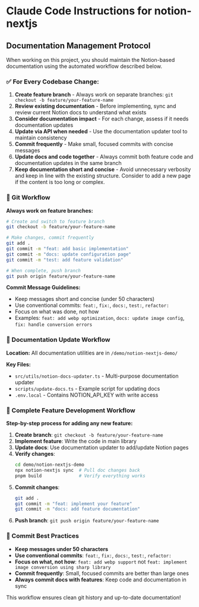 # Claude Code Instructions for notion-nextjs

## Documentation Management Protocol

When working on this project, you should maintain the Notion-based documentation using the automated workflow described below.

### ✅ For Every Codebase Change:

1. **Create feature branch** - Always work on separate branches: `git checkout -b feature/your-feature-name`
2. **Review existing documentation** - Before implementing, sync and review current Notion docs to understand what exists
3. **Consider documentation impact** - For each change, assess if it needs documentation updates
4. **Update via API when needed** - Use the documentation updater tool to maintain consistency
5. **Commit frequently** - Make small, focused commits with concise messages
6. **Update docs and code together** - Always commit both feature code and documentation updates in the same branch
7. **Keep documentation short and concise** - Avoid unnecessary verbosity and keep in line with the existing structure. Consider to add a new page if the content is too long or complex.

### 🔧 Git Workflow

**Always work on feature branches:**
```bash
# Create and switch to feature branch
git checkout -b feature/your-feature-name

# Make changes, commit frequently
git add .
git commit -m "feat: add basic implementation"
git commit -m "docs: update configuration page"
git commit -m "test: add feature validation"

# When complete, push branch
git push origin feature/your-feature-name
```

**Commit Message Guidelines:**
- Keep messages short and concise (under 50 characters)
- Use conventional commits: `feat:`, `fix:`, `docs:`, `test:`, `refactor:`
- Focus on what was done, not how
- Examples: `feat: add webp optimization`, `docs: update image config`, `fix: handle conversion errors`

### 🔧 Documentation Update Workflow

**Location:** All documentation utilities are in `/demo/notion-nextjs-demo/`

**Key Files:**

- `src/utils/notion-docs-updater.ts` - Multi-purpose documentation updater
- `scripts/update-docs.ts` - Example script for updating docs
- `.env.local` - Contains NOTION_API_KEY with write access

### 🔄 Complete Feature Development Workflow

**Step-by-step process for adding any new feature:**

1. **Create branch**: `git checkout -b feature/your-feature-name`
2. **Implement feature**: Write the code in main library
3. **Update docs**: Use documentation updater to add/update Notion pages
4. **Verify changes**: 
   ```bash
   cd demo/notion-nextjs-demo
   npx notion-nextjs sync  # Pull doc changes back
   pnpm build              # Verify everything works
   ```
5. **Commit changes**:
   ```bash
   git add .
   git commit -m "feat: implement your feature"
   git commit -m "docs: add feature documentation"
   ```
6. **Push branch**: `git push origin feature/your-feature-name`

### 📝 Commit Best Practices

- **Keep messages under 50 characters**
- **Use conventional commits**: `feat:`, `fix:`, `docs:`, `test:`, `refactor:`
- **Focus on what, not how**: `feat: add webp support` not `feat: implement image conversion using sharp library`
- **Commit frequently**: Small, focused commits are better than large ones
- **Always commit docs with features**: Keep code and documentation in sync

This workflow ensures clean git history and up-to-date documentation!

